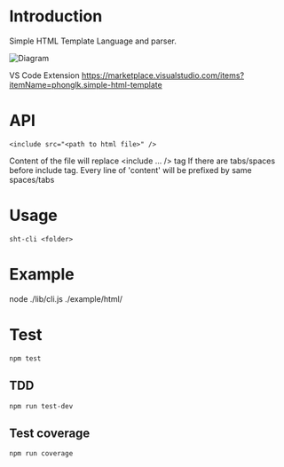# Introduction

Simple HTML Template Language and parser.

![Diagram](https://raw.githubusercontent.com/phonglk/simple-html-template/master/diagram.png)

VS Code Extension https://marketplace.visualstudio.com/items?itemName=phonglk.simple-html-template

# API

```<include src="<path to html file>" />```

Content of the file will replace <include ... /> tag
If there are tabs/spaces before include tag. Every line of 'content' will be prefixed by same spaces/tabs

# Usage

```sht-cli <folder>```

# Example
node ./lib/cli.js ./example/html/

# Test
```npm test```

## TDD
```npm run test-dev```

## Test coverage
```npm run coverage```

